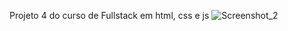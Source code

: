 Projeto 4 do curso de Fullstack em html, css e js
![Screenshot_2](https://github.com/user-attachments/assets/522c7976-4dee-4fa5-9c18-ef46c73cdcc8)

